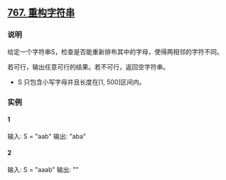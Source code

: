 ## [767. 重构字符串](https://leetcode-cn.com/problems/reorganize-string/)

### 说明
给定一个字符串S，检查是否能重新排布其中的字母，使得两相邻的字符不同。

若可行，输出任意可行的结果。若不可行，返回空字符串。

* S 只包含小写字母并且长度在[1, 500]区间内。

### 实例
#### 1
输入: S = "aab"
输出: "aba"

#### 2
输入: S = "aaab"
输出: ""